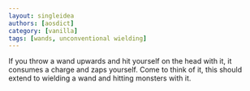 ```yaml
---
layout: singleidea
authors: [aosdict]
category: [vanilla]
tags: [wands, unconventional wielding]
---
```

If you throw a wand upwards and hit yourself on the head with it, it consumes a charge and zaps yourself. Come to think of it, this should extend to wielding a wand and hitting monsters with it.
